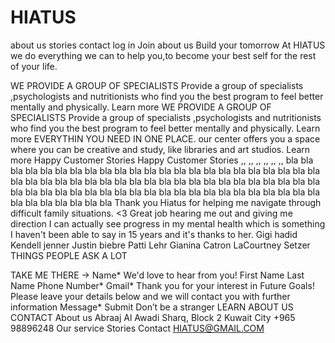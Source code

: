 # HIATUS
about us
stories
contact
log in
Join
about us
Build your tomorrow
At HIATUS we do everything we can to help you,to become your
 best self for the rest of your life.

WE PROVIDE A GROUP OF SPECIALISTS
Provide a group of specialists ,psychologists and nutritionists who find you the best program to feel better mentally and physically.
Learn more
WE PROVIDE
A GROUP OF SPECIALISTS
Provide a group of specialists ,psychologists and nutritionists who find you the best program to feel better mentally and physically.
Learn more
EVERYTHIN YOU NEED IN ONE PLACE.
our center offers you a space where you can be creative and study, like libraries and art studios.
Learn more
Happy Customer Stories
Happy Customer Stories
,,
,,
,,
,,
,,
,,
bla bla bla bla bla bla
bla bla bla bla bla bla 
bla bla bla bla bla bla 
bla bla bla bla bla bla 
bla bla bla bla bla bla
bla bla bla bla bla bla 
bla bla bla bla bla bla 
bla bla bla bla bla bla 
bla bla bla bla bla bla
bla bla bla bla bla bla 
bla bla bla bla bla bla 
bla bla bla bla bla bla 
Thank you Hiatus for helping me 
navigate through difficult family 
situations. <3
Great job hearing me out and giving 
me direction
I can actually see progress in my
mental health which is something I
haven't been able to say in 15 years
and it's thanks to her.
Gigi hadid
Kendell jenner
Justin biebre
Patti Lehr
Gianina Catron
LaCourtney Setzer
THINGS PEOPLE ASK A LOT

TAKE ME THERE ->
Name*
We'd love to 
hear from 
you!
First Name
Last Name
Phone Number*
Gmail*
Thank you for your interest in
Future Goals! Please leave your
details below and we will contact 
you with further information
Message*
Submit
Don’t be 
a stranger
LEARN ABOUT US
CONTACT
About us
Abraaj Al Awadi Sharq, Block
2 Kuwait City +965
98896248
Our service
Stories
Contact
HIATUS@GMAIL.COM
